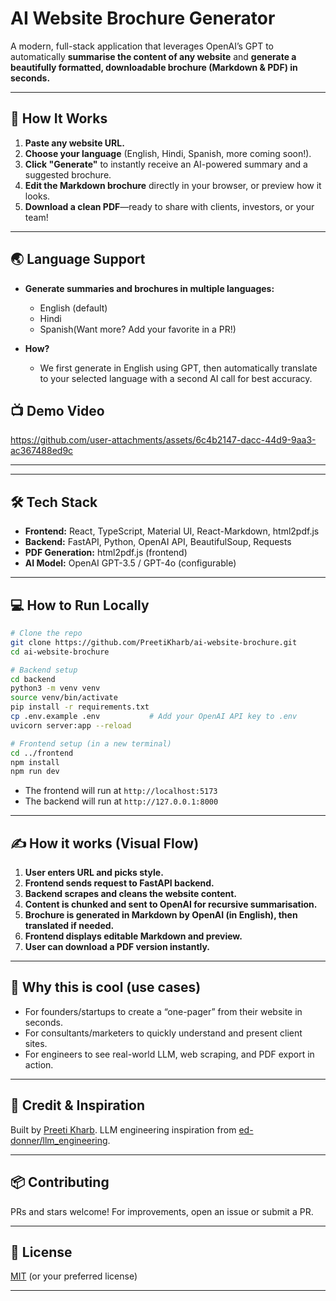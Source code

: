 # AI Website Brochure Generator

A modern, full-stack application that leverages OpenAI’s GPT to automatically **summarise the content of any website** and **generate a beautifully formatted, downloadable brochure (Markdown & PDF) in seconds.**

---

## 🚀 **How It Works**

1. **Paste any website URL.**
2. **Choose your language** (English, Hindi, Spanish, more coming soon!).
3. **Click "Generate"** to instantly receive an AI-powered summary and a suggested brochure.
4. **Edit the Markdown brochure** directly in your browser, or preview how it looks.
5. **Download a clean PDF**—ready to share with clients, investors, or your team!

---

## 🌏 **Language Support**

- **Generate summaries and brochures in multiple languages:**

  - English (default)
  - Hindi
  - Spanish(Want more? Add your favorite in a PR!)

- **How?**
  - We first generate in English using GPT, then automatically translate to your selected language with a second AI call for best accuracy.

## 📺 **Demo Video**

https://github.com/user-attachments/assets/6c4b2147-dacc-44d9-9aa3-ac367488ed9c

---

---

## 🛠️ **Tech Stack**

- **Frontend:** React, TypeScript, Material UI, React-Markdown, html2pdf.js
- **Backend:** FastAPI, Python, OpenAI API, BeautifulSoup, Requests
- **PDF Generation:** html2pdf.js (frontend)
- **AI Model:** OpenAI GPT-3.5 / GPT-4o (configurable)

---

## 💻 **How to Run Locally**

```bash
# Clone the repo
git clone https://github.com/PreetiKharb/ai-website-brochure.git
cd ai-website-brochure

# Backend setup
cd backend
python3 -m venv venv
source venv/bin/activate
pip install -r requirements.txt
cp .env.example .env           # Add your OpenAI API key to .env
uvicorn server:app --reload

# Frontend setup (in a new terminal)
cd ../frontend
npm install
npm run dev
```

- The frontend will run at `http://localhost:5173`
- The backend will run at `http://127.0.0.1:8000`

---

## ✍️ **How it works (Visual Flow)**

1. **User enters URL and picks style.**
2. **Frontend sends request to FastAPI backend.**
3. **Backend scrapes and cleans the website content.**
4. **Content is chunked and sent to OpenAI for recursive summarisation.**
5. **Brochure is generated in Markdown by OpenAI (in English), then translated if needed.**
6. **Frontend displays editable Markdown and preview.**
7. **User can download a PDF version instantly.**

---

## 📝 **Why this is cool (use cases)**

- For founders/startups to create a “one-pager” from their website in seconds.
- For consultants/marketers to quickly understand and present client sites.
- For engineers to see real-world LLM, web scraping, and PDF export in action.

---

## 🙏 **Credit & Inspiration**

Built by [Preeti Kharb](https://github.com/PreetiKharb).
LLM engineering inspiration from [ed-donner/llm_engineering](https://github.com/ed-donner/llm_engineering).

---

## 📦 **Contributing**

PRs and stars welcome!
For improvements, open an issue or submit a PR.

---

## 📜 **License**

[MIT](./LICENSE) (or your preferred license)

---
